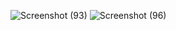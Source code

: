 ![Screenshot (93)](https://github.com/MDRifatkhan333/m8LiveTest/assets/67112433/bd7fa809-db7b-4f60-9154-93cbd672c0c8)
![Screenshot (96)](https://github.com/MDRifatkhan333/m8LiveTest/assets/67112433/c16887a4-9e29-48b7-985e-fff0c6fa74e9)

